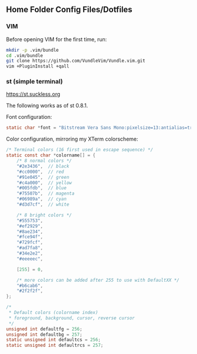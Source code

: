 ## Home Folder Config Files/Dotfiles

### VIM

Before opening VIM for the first time, run:

```bash
mkdir -p .vim/bundle
cd .vim/bundle
git clone https://github.com/VundleVim/Vundle.vim.git
vim +PluginInstall +qall
```

### st (simple terminal)

https://st.suckless.org

The following works as of st 0.8.1.

Font configuration:

```c
static char *font = "Bitstream Vera Sans Mono:pixelsize=13:antialias=true:autohint=true";
```

Color configuration, mirroring my XTerm colorscheme:

```c
/* Terminal colors (16 first used in escape sequence) */
static const char *colorname[] = {
	/* 8 normal colors */
	"#2e3436",  // black
	"#cc0000",  // red
	"#91e045",  // green
	"#c4a000",  // yellow
	"#005fdb",  // blue
	"#75507b",  // magenta
	"#06989a",  // cyan
	"#d3d7cf",  // white

	/* 8 bright colors */
	"#555753",
	"#ef2929",
	"#8ae234",
	"#fce94f",
	"#729fcf",
	"#ad7fa8",
	"#34e2e2",
	"#eeeeec",

	[255] = 0,

	/* more colors can be added after 255 to use with DefaultXX */
	"#b6cab6",
	"#2f2f2f",
};

/*
 * Default colors (colorname index)
 * foreground, background, cursor, reverse cursor
 */
unsigned int defaultfg = 256;
unsigned int defaultbg = 257;
static unsigned int defaultcs = 256;
static unsigned int defaultrcs = 257;
```

